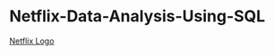# Netflix-Data-Analysis-Using-SQL
[Netflix Logo](https://github.com/ruchigupta-code/Netflix-Data-Analysis-Using-SQL/blob/main/logo.png)
